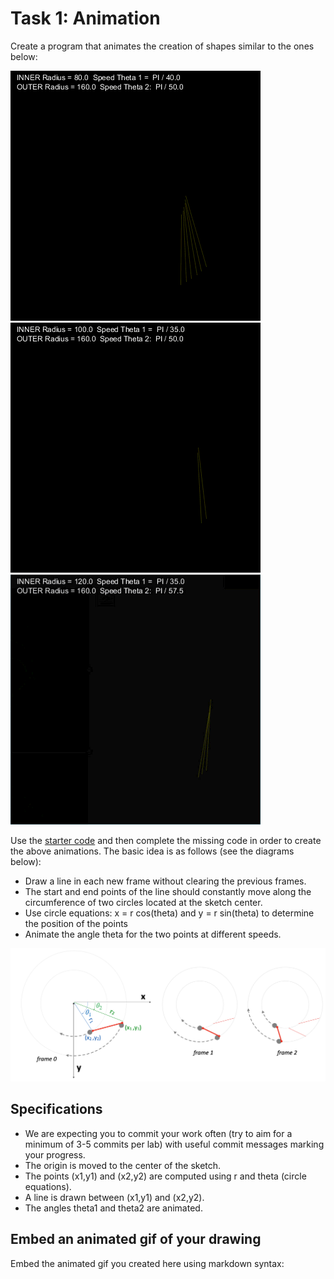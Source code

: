 # Task 1: Animation

Create a program that animates the creation of shapes similar to the ones below:

![](images/Q1_Ex1.gif)
![](images/Q1_Ex2.gif)
![](images/Q1_Ex3.gif)

Use the [starter code](./q1/q1.pde) and then complete the missing code in order to create the above animations.
The basic idea is as follows (see the diagrams below):

- Draw a line in each new frame without clearing the previous frames.
- The start and end points of the line should constantly move along the circumference of two circles located at the sketch center. 
- Use circle equations: x = r cos(theta) and y = r sin(theta) to determine the position of the points
- Animate the angle theta for the two points at different speeds. 

<img src="images/img2.png" width="1000px">

## Specifications

- We are expecting you to commit your work often (try to aim for a minimum of 3-5 commits per lab) with useful commit messages marking your progress.
- The origin is moved to the center of the sketch.
- The points (x1,y1) and (x2,y2) are computed using r and theta (circle equations).
- A line is drawn between (x1,y1) and (x2,y2).
- The angles theta1 and theta2 are animated.

## Embed an animated gif of your drawing

Embed the animated gif you created here using markdown syntax:
